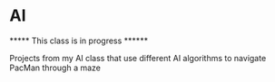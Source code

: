 # AI

***** This class is in progress ******

Projects from my AI class that use different AI algorithms to navigate PacMan through a maze
